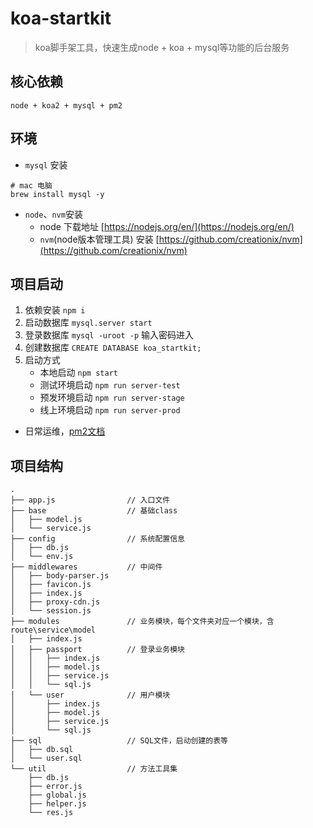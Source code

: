 # koa-startkit

> koa脚手架工具，快速生成node + koa + mysql等功能的后台服务

## 核心依赖
```
node + koa2 + mysql + pm2
```

## 环境

- `mysql` 安装
```shell
# mac 电脑
brew install mysql -y
```

- `node`、`nvm`安装
  - node 下载地址 [https://nodejs.org/en/](https://nodejs.org/en/)
  - `nvm`(node版本管理工具) 安装 [https://github.com/creationix/nvm](https://github.com/creationix/nvm)


## 项目启动
 
1. 依赖安装 `npm i`
2. 启动数据库 `mysql.server start`
3. 登录数据库 `mysql -uroot -p` 输入密码进入
4. 创建数据库 `CREATE DATABASE koa_startkit;`
5. 启动方式
   - 本地启动 `npm start`
   - 测试环境启动 `npm run server-test`
   - 预发环境启动 `npm run server-stage`
   - 线上环境启动 `npm run server-prod`

- 日常运维，[pm2文档](https://github.com/creationix/nvm)

## 项目结构

```
.
├── app.js                // 入口文件
├── base                  // 基础class
│   ├── model.js
│   └── service.js
├── config                // 系统配置信息
│   ├── db.js
│   └── env.js
├── middlewares           // 中间件
│   ├── body-parser.js
│   ├── favicon.js
│   ├── index.js
│   ├── proxy-cdn.js
│   └── session.js
├── modules               // 业务模块，每个文件夹对应一个模块，含route\service\model
│   ├── index.js
│   ├── passport          // 登录业务模块
│   │   ├── index.js
│   │   ├── model.js
│   │   ├── service.js
│   │   └── sql.js
│   └── user              // 用户模块
│       ├── index.js
│       ├── model.js
│       ├── service.js
│       └── sql.js
├── sql                   // SQL文件，启动创建的表等
│   ├── db.sql
│   └── user.sql
└── util                  // 方法工具集
    ├── db.js
    ├── error.js
    ├── global.js
    ├── helper.js
    └── res.js
```